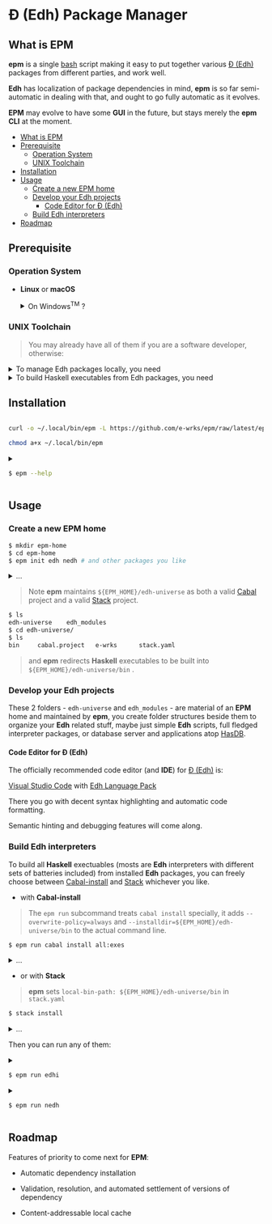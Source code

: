 # Đ (Edh) Package Manager

## What is EPM

**epm** is a single [bash](https://www.gnu.org/software/bash/) script making
it easy to put together various [Đ (Edh)](https://github.com/e-wrks/edh)
packages from different parties, and work well.

**Edh** has localization of package dependencies in mind, **epm** is so far
semi-automatic in dealing with that, and ought to go fully automatic as it
evolves.

**EPM** may evolve to have some <b title="Graphical User Interface">GUI</b>
in the future, but stays merely the **epm**
<b title="Command Line Interface">CLI</b> at the moment.

- [What is EPM](#what-is-epm)
- [Prerequisite](#prerequisite)
  - [Operation System](#operation-system)
  - [UNIX Toolchain](#unix-toolchain)
- [Installation](#installation)
- [Usage](#usage)
  - [Create a new EPM home](#create-a-new-epm-home)
  - [Develop your Edh projects](#develop-your-edh-projects)
    - [Code Editor for Đ (Edh)](#code-editor-for-đ-edh)
  - [Build Edh interpreters](#build-edh-interpreters)
- [Roadmap](#roadmap)

## Prerequisite

### Operation System

- **Linux** or **macOS**

  <details><summary>
  On Windows<sup>TM</sup> ? 
  </summary>

  Maybe try your luck with:

  - [WSL](https://en.wikipedia.org/wiki/Windows_Subsystem_for_Linux)

  But don't expect things would go smoothly if it works at all.

  </details>

### UNIX Toolchain

> You may already have all of them if you are a software developer, otherwise:

<details><summary>
To manage Edh packages locally, you need
</summary>

- [bash](https://www.gnu.org/software/bash/) - You already have it

  It comes with a decent **Linux** or **macOS** box.

- [git](https://git-scm.com/) - You get it

  From your **Linux** distribution's package manager, e.g.

  ```bash
  sudo apt install git
  ```

  Or for your **macOS**, run following command and follow its prompts

  > Note:
  > It installs a full fledged compiler toolchain, maybe bloating to
  > you, yet better to have.

  ```bash
  xcode-select --install
  ```

</details>

<details><summary>
To build Haskell executables from Edh packages, you need
</summary>

- [GHC](https://haskell.org/ghc)
- [Cabal-install](https://www.haskell.org/cabal)

  You install'em all by any single **one**, or **all** of the following:

- [ghcup](https://www.haskell.org/ghcup)
- [Stack](https://haskellstack.org)
- [Nix](https://nixos.org/download.html)

  > Confused? You are not alone, just continue the
  > [struggling](https://www.reddit.com/r/haskell/comments/a69ww2/struggling_to_get_started_with_developing_with)
  > and keep questioning that many (yet none perfect) competing options with
  > the [Haskell community](https://www.haskell.org/community)

</details>

## Installation

```bash

curl -o ~/.local/bin/epm -L https://github.com/e-wrks/epm/raw/latest/epm

chmod a+x ~/.local/bin/epm

```

<details><summary>

```bash
$ epm --help
```

</summary>

```console
epm 0.1.7 >> Edh Package Manager <<

USAGE:
    epm [FLAGS] <SUBCOMMAND>

FLAGS:
    -v, --verbose      Enable verbose output
    -h, --help         Prints help information
    -V, --version      Prints version information
    -B, --base <URL>   URL prefix for upstream package repositories
                         default:  https://github.com/e-wrks
                         environment variable EPM_REPO_BASE overrides above

SUBCOMMANDS:
    init               Initialize current working directory as an EPM home
    install     | i    Install new, or change branches of existing packages
    list        | l    List homes and packages
    update | up | u    Pull upstream changes of packages from tracked branches
    with        | w    Run command within the directory of a package
    run | exec  | x    Run command with all effective EPM home's bin on $PATH
    rm                 Remove specified package(s) from nearest EPM home
```

</details>

## Usage

### Create a new EPM home

```bash
$ mkdir epm-home
$ cd epm-home
$ epm init edh nedh # and other packages you like
```

<details><summary>...</summary>

```console
Installing edh to edh-universe/e-wrks/edh ...
Cloning into 'edh-universe/e-wrks/edh'...
remote: Counting objects: 3664, done.
remote: Compressing objects: 100% (677/677), done.
remote: Total 3664 (delta 2233), reused 3609 (delta 2211)
Receiving objects: 100% (3664/3664), 726.31 KiB | 9.95 MiB/s, done.
Resolving deltas: 100% (2233/2233), done.
Installed edh .
Installing nedh to edh-universe/e-wrks/nedh ...
Cloning into 'edh-universe/e-wrks/nedh'...
remote: Counting objects: 902, done.
remote: Compressing objects: 100% (244/244), done.
remote: Total 902 (delta 412), reused 842 (delta 384)
Receiving objects: 100% (902/902), 120.68 KiB | 3.35 MiB/s, done.
Resolving deltas: 100% (412/412), done.
Installed nedh .
$
```

</details>

> Note **epm** maintains `${EPM_HOME}/edh-universe` as both a valid
> [Cabal](https://www.haskell.org/cabal) project and a valid
> [Stack](https://haskellstack.org) project.

```bash
$ ls
edh-universe	edh_modules
$ cd edh-universe/
$ ls
bin		cabal.project	e-wrks		stack.yaml
```

> and **epm** redirects **Haskell** executables to be built into
> `${EPM_HOME}/edh-universe/bin` .

### Develop your Edh projects

These 2 folders - `edh-universe` and `edh_modules` - are material of an **EPM**
home and maintained by **epm**, you create folder structures beside them to
organize your **Edh** related stuff, maybe just simple **Edh** scripts,
full fledged interpreter packages, or database server and applications
atop [HasDB](https://github.com/e-wrks/hasdb).

#### Code Editor for Đ (Edh)

The officially recommended code editor (and **IDE**) for
[Đ (Edh)](https://github.com/e-wrks/edh) is:

[Visual Studio Code](https://code.visualstudio.com) with
[Edh Language Pack](https://marketplace.visualstudio.com/items?itemName=ComplYue.edh-vscode-pack)

There you go with decent syntax highlighting and automatic code formatting.

Semantic hinting and debugging features will come along.

### Build Edh interpreters

To build all **Haskell** exectuables (mosts are **Edh** interpreters with
different sets of batteries included) from installed **Edh** packages, you
can freely choose between [Cabal-install](https://www.haskell.org/cabal)
and [Stack](https://haskellstack.org) whichever you like.

- with **Cabal-install**

> The `epm run` subcommand treats `cabal install` specially, it adds
> `--overwrite-policy=always` and `--installdir=${EPM_HOME}/edh-universe/bin`
> to the actual command line.

```bash
$ epm run cabal install all:exes
```

<details><summary>...</summary>

```console
 >> Managing packages at EPM home [/Users/cyue/epm-home] <<
Wrote tarball sdist to
/Users/cyue/epm-home/edh-universe/dist-newstyle/sdist/edh-0.3.0.0.tar.gz
Wrote tarball sdist to
/Users/cyue/epm-home/edh-universe/dist-newstyle/sdist/lossless-decimal-0.1.1.0.tar.gz
Wrote tarball sdist to
/Users/cyue/epm-home/edh-universe/dist-newstyle/sdist/nedh-0.1.0.0.tar.gz
Resolving dependencies...
Up to date
Symlinking 'edhi'
Symlinking 'nedh'
$
```

</details>

- or with **Stack**

> **epm** sets `local-bin-path: ${EPM_HOME}/edh-universe/bin` in `stack.yaml`

```bash
$ stack install
```

<details><summary>...</summary>

```console
lossless-decimal> configure (lib)
lossless-decimal> Configuring lossless-decimal-0.1.1.0...
lossless-decimal> build (lib)
lossless-decimal> Preprocessing library for lossless-decimal-0.1.1.0..
lossless-decimal> Building library for lossless-decimal-0.1.1.0..
lossless-decimal> [1 of 1] Compiling Data.Lossless.Decimal
lossless-decimal> copy/register
lossless-decimal> Installing library in /Users/cyue/epm-home/edh-universe/.stack-work/install/x86_64-osx/0654fccd5f476b2c5a8c0895b218cd844a1f8be9784b79bd15206177b5607fa2/8.8.3/lib/x86_64-osx-ghc-8.8.3/lossless-decimal-0.1.1.0-HCYm1yn9Rt2Jeqs1sJLXPz
lossless-decimal> Registering library for lossless-decimal-0.1.1.0..
Building all executables for `edh' once. After a successful build of all of them, only specified executables will be rebuilt.
edh             > configure (lib + internal-lib + exe)
edh             > Configuring edh-0.3.0.0...
edh             > build (lib + internal-lib + exe)
edh             > Preprocessing library 'edh-internal' for edh-0.3.0.0..
edh             > Building library 'edh-internal' for edh-0.3.0.0..
edh             > [ 1 of 19] Compiling Language.Edh.Control
edh             > [ 2 of 19] Compiling Language.Edh.Details.PkgMan
edh             > [ 3 of 19] Compiling Language.Edh.Details.RtTypes
edh             > [ 4 of 19] Compiling Language.Edh.Details.CoreLang
edh             > [ 5 of 19] Compiling Language.Edh.Details.Utils
edh             > [ 6 of 19] Compiling Language.Edh.Event
edh             > [ 7 of 19] Compiling Language.Edh.Parser
edh             > [ 8 of 19] Compiling Language.Edh.Details.Evaluate
edh             > [ 9 of 19] Compiling Language.Edh.Details.Tx
edh             > [10 of 19] Compiling Language.Edh.Batteries.Vector
edh             > [11 of 19] Compiling Language.Edh.Batteries.Reflect
edh             > [12 of 19] Compiling Language.Edh.Batteries.Math
edh             > [13 of 19] Compiling Language.Edh.Batteries.Evt
edh             > [14 of 19] Compiling Language.Edh.Batteries.Data
edh             > [15 of 19] Compiling Language.Edh.Batteries.Ctrl
edh             > [16 of 19] Compiling Language.Edh.Batteries.Console
edh             > [17 of 19] Compiling Language.Edh.Batteries.Assign
edh             > [18 of 19] Compiling Language.Edh.Runtime
edh             > [19 of 19] Compiling Language.Edh.Batteries
edh             > Preprocessing library for edh-0.3.0.0..
edh             > Building library for edh-0.3.0.0..
edh             > [1 of 1] Compiling Language.Edh.EHI
edh             > Preprocessing executable 'edhi' for edh-0.3.0.0..
edh             > Building executable 'edhi' for edh-0.3.0.0..
edh             > [1 of 2] Compiling Repl
edh             > [2 of 2] Compiling Main
edh             > Linking .stack-work/dist/x86_64-osx/Cabal-3.0.1.0/build/edhi/edhi ...
edh             > copy/register
edh             > Installing internal library edh-internal in /Users/cyue/epm-home/edh-universe/.stack-work/install/x86_64-osx/0654fccd5f476b2c5a8c0895b218cd844a1f8be9784b79bd15206177b5607fa2/8.8.3/lib/x86_64-osx-ghc-8.8.3/edh-0.3.0.0-73PuCsmdUcIHXX9IKK7eJA-edh-internal
edh             > Installing library in /Users/cyue/epm-home/edh-universe/.stack-work/install/x86_64-osx/0654fccd5f476b2c5a8c0895b218cd844a1f8be9784b79bd15206177b5607fa2/8.8.3/lib/x86_64-osx-ghc-8.8.3/edh-0.3.0.0-AIDEnedhsqmDPELtxqIvBW
edh             > Installing executable edhi in /Users/cyue/epm-home/edh-universe/.stack-work/install/x86_64-osx/0654fccd5f476b2c5a8c0895b218cd844a1f8be9784b79bd15206177b5607fa2/8.8.3/bin
edh             > Registering library 'edh-internal' for edh-0.3.0.0..
edh             > Registering library for edh-0.3.0.0..
Building all executables for `nedh' once. After a successful build of all of them, only specified executables will be rebuilt.
nedh            > configure (lib + internal-lib + exe)
nedh            > Configuring nedh-0.1.0.0...
nedh            > build (lib + internal-lib + exe)
nedh            > Preprocessing library 'nedh-internal' for nedh-0.1.0.0..
nedh            > Building library 'nedh-internal' for nedh-0.1.0.0..
nedh            > [1 of 7] Compiling Language.Edh.Net.Addr
nedh            > [2 of 7] Compiling Language.Edh.Net.MicroProto
nedh            > [3 of 7] Compiling Language.Edh.Net.Peer
nedh            > [4 of 7] Compiling Language.Edh.Net.Client
nedh            > [5 of 7] Compiling Language.Edh.Net.Server
nedh            > [6 of 7] Compiling Language.Edh.Net.Sniffer
nedh            > [7 of 7] Compiling Language.Edh.Net.Advertiser
nedh            > Preprocessing library for nedh-0.1.0.0..
nedh            > Building library for nedh-0.1.0.0..
nedh            > [1 of 1] Compiling Language.Edh.Net
nedh            > Preprocessing executable 'nedh' for nedh-0.1.0.0..
nedh            > Building executable 'nedh' for nedh-0.1.0.0..
nedh            > [1 of 2] Compiling Repl
nedh            > [2 of 2] Compiling Main
nedh            > Linking .stack-work/dist/x86_64-osx/Cabal-3.0.1.0/build/nedh/nedh ...
nedh            > copy/register
nedh            > Installing internal library nedh-internal in /Users/cyue/epm-home/edh-universe/.stack-work/install/x86_64-osx/0654fccd5f476b2c5a8c0895b218cd844a1f8be9784b79bd15206177b5607fa2/8.8.3/lib/x86_64-osx-ghc-8.8.3/nedh-0.1.0.0-IB11KjcvZDCA4St0hQLCbM-nedh-internal
nedh            > Installing library in /Users/cyue/epm-home/edh-universe/.stack-work/install/x86_64-osx/0654fccd5f476b2c5a8c0895b218cd844a1f8be9784b79bd15206177b5607fa2/8.8.3/lib/x86_64-osx-ghc-8.8.3/nedh-0.1.0.0-ILXJZuI6ug3CgbFjo1OY5g
nedh            > Installing executable nedh in /Users/cyue/epm-home/edh-universe/.stack-work/install/x86_64-osx/0654fccd5f476b2c5a8c0895b218cd844a1f8be9784b79bd15206177b5607fa2/8.8.3/bin
nedh            > Registering library 'nedh-internal' for nedh-0.1.0.0..
nedh            > Registering library for nedh-0.1.0.0..
Completed 3 action(s).
Copying from /Users/cyue/epm-home/edh-universe/.stack-work/install/x86_64-osx/0654fccd5f476b2c5a8c0895b218cd844a1f8be9784b79bd15206177b5607fa2/8.8.3/bin/edhi to /Users/cyue/epm-home/edh-universe/bin/edhi
Copying from /Users/cyue/epm-home/edh-universe/.stack-work/install/x86_64-osx/0654fccd5f476b2c5a8c0895b218cd844a1f8be9784b79bd15206177b5607fa2/8.8.3/bin/nedh to /Users/cyue/epm-home/edh-universe/bin/nedh

Copied executables to /Users/cyue/epm-home/edh-universe/bin:
- edhi
- nedh

Warning: Installation path /Users/cyue/epm-home/edh-universe/bin not found on the PATH environment variable.
$
```

</details>

Then you can run any of them:

<details><summary>

```bash
$ epm run edhi
```

</summary>

```bash
 >> Managing packages at EPM home [/Users/cyue/epm-home] <<
>> Bare Đ (Edh) Interpreter <<
* Blank Screen Syndrome ? Take the Tour as your companion, checkout:
  https://github.com/e-wrks/edh/tree/master/Tour
Đ: dir
/Users/cyue/epm-home/edh_modules/repl/__main__.edh:1:1
  __name__=/Users/cyue/epm-home/edh_modules/repl
  __repr__=module:/Users/cyue/epm-home/edh_modules/repl
  __file__=/Users/cyue/epm-home/edh_modules/repl/__main__.edh
Đ:
```

</details>

<details><summary>

```bash
$ epm run nedh
```

</summary>

```bash
 >> Managing packages at EPM home [/Users/cyue/epm-home] <<
>> Networked Edh <<
* Blank Screen Syndrome ? Take the Tour as your companion, checkout:
  https://github.com/e-wrks/nedh/tree/master/Tour
(net)Đ: dir
/Users/cyue/epm-home/edh_modules/net/__main__.edh:1:1
  sendData=@sendData
  dataChan=dataChan := "data"
  __name__=/Users/cyue/epm-home/edh_modules/net
  sendConMsg=@sendConMsg
  Advertiser=Advertiser
  Server=Server
  conin=conin := 0
  __repr__=module:/Users/cyue/epm-home/edh_modules/net
  sendConOut=@sendConOut
  sendCmd=@sendCmd
  __file__=/Users/cyue/epm-home/edh_modules/net/__main__.edh
  Client=Client
  consoleTo=consoleTo
  conout=conout := 1
  dataSink=@dataSink
  Peer=Peer
  netPeer=@netPeer
  Addr=Addr
  conmsg=conmsg := 2
  Sniffer=Sniffer
  consoleOn=consoleOn
  errChan=errChan := "err"
(net)Đ:
```

</details>

## Roadmap

Features of priority to come next for **EPM**:

- Automatic dependency installation

- Validation, resolution, and automated settlement of versions of dependency

- Content-addressable local cache
